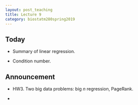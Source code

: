 ```yaml
---
layout: post_teaching
title: Lecture 9
category: biostatm280spring2019
---
```


## Today

* Summary of linear regression.

* Condition number.

## Announcement

* HW3. Two big data problems: big $n$ regression, PageRank.

* 